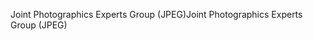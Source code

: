<span data-ttu-id="b1f03-101">Joint Photographics Experts Group (JPEG)</span><span class="sxs-lookup"><span data-stu-id="b1f03-101">Joint Photographics Experts Group (JPEG)</span></span>